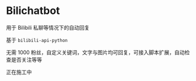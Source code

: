 # Bilichatbot

用于 Bilibili 私聊等情况下的自动回复

基于 `bilibili-api-python`

无需 1000 粉丝，自定义关键词，文字与图片均可回复，可接入脚本扩展，自动检查是否关注等等

正在施工中
